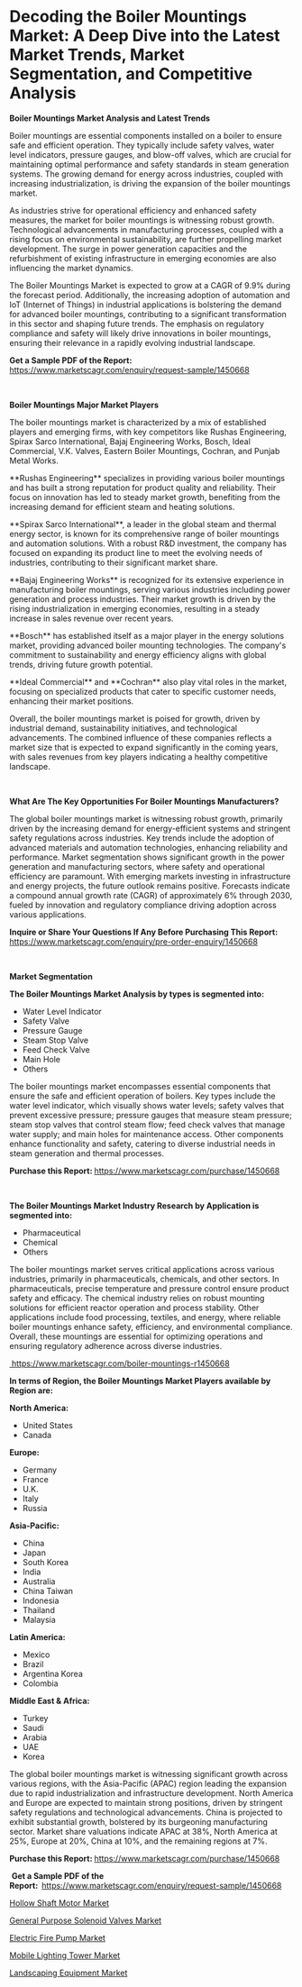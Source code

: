 <p><h1>Decoding the Boiler Mountings Market: A Deep Dive into the Latest Market Trends, Market Segmentation, and Competitive Analysis</h1></p><p><strong>Boiler Mountings Market Analysis and Latest Trends</strong></p>
<p><p>Boiler mountings are essential components installed on a boiler to ensure safe and efficient operation. They typically include safety valves, water level indicators, pressure gauges, and blow-off valves, which are crucial for maintaining optimal performance and safety standards in steam generation systems. The growing demand for energy across industries, coupled with increasing industrialization, is driving the expansion of the boiler mountings market.</p><p>As industries strive for operational efficiency and enhanced safety measures, the market for boiler mountings is witnessing robust growth. Technological advancements in manufacturing processes, coupled with a rising focus on environmental sustainability, are further propelling market development. The surge in power generation capacities and the refurbishment of existing infrastructure in emerging economies are also influencing the market dynamics.</p><p>The Boiler Mountings Market is expected to grow at a CAGR of 9.9% during the forecast period. Additionally, the increasing adoption of automation and IoT (Internet of Things) in industrial applications is bolstering the demand for advanced boiler mountings, contributing to a significant transformation in this sector and shaping future trends. The emphasis on regulatory compliance and safety will likely drive innovations in boiler mountings, ensuring their relevance in a rapidly evolving industrial landscape.</p></p>
<p><strong>Get a Sample PDF of the Report:&nbsp;</strong> <a href="https://www.marketscagr.com/enquiry/request-sample/1450668?utm_campaign=1879&utm_medium=2&utm_source=Github&utm_content=ia&utm_term=11042025&utm_id=boiler-mountings">https://www.marketscagr.com/enquiry/request-sample/1450668</a></p>
<p>&nbsp;</p>
<p><strong>Boiler Mountings Major Market Players</strong></p>
<p><p>The boiler mountings market is characterized by a mix of established players and emerging firms, with key competitors like Rushas Engineering, Spirax Sarco International, Bajaj Engineering Works, Bosch, Ideal Commercial, V.K. Valves, Eastern Boiler Mountings, Cochran, and Punjab Metal Works.</p><p>**Rushas Engineering** specializes in providing various boiler mountings and has built a strong reputation for product quality and reliability. Their focus on innovation has led to steady market growth, benefiting from the increasing demand for efficient steam and heating solutions.</p><p>**Spirax Sarco International**, a leader in the global steam and thermal energy sector, is known for its comprehensive range of boiler mountings and automation solutions. With a robust R&D investment, the company has focused on expanding its product line to meet the evolving needs of industries, contributing to their significant market share.</p><p>**Bajaj Engineering Works** is recognized for its extensive experience in manufacturing boiler mountings, serving various industries including power generation and process industries. Their market growth is driven by the rising industrialization in emerging economies, resulting in a steady increase in sales revenue over recent years.</p><p>**Bosch** has established itself as a major player in the energy solutions market, providing advanced boiler mounting technologies. The company's commitment to sustainability and energy efficiency aligns with global trends, driving future growth potential.</p><p>**Ideal Commercial** and **Cochran** also play vital roles in the market, focusing on specialized products that cater to specific customer needs, enhancing their market positions.</p><p>Overall, the boiler mountings market is poised for growth, driven by industrial demand, sustainability initiatives, and technological advancements. The combined influence of these companies reflects a market size that is expected to expand significantly in the coming years, with sales revenues from key players indicating a healthy competitive landscape.</p></p>
<p>&nbsp;</p>
<p><strong>What Are The Key Opportunities For Boiler Mountings Manufacturers?</strong></p>
<p><p>The global boiler mountings market is witnessing robust growth, primarily driven by the increasing demand for energy-efficient systems and stringent safety regulations across industries. Key trends include the adoption of advanced materials and automation technologies, enhancing reliability and performance. Market segmentation shows significant growth in the power generation and manufacturing sectors, where safety and operational efficiency are paramount. With emerging markets investing in infrastructure and energy projects, the future outlook remains positive. Forecasts indicate a compound annual growth rate (CAGR) of approximately 6% through 2030, fueled by innovation and regulatory compliance driving adoption across various applications.</p></p>
<p><strong>Inquire or Share Your Questions If Any Before Purchasing This Report:</strong> <a href="https://www.marketscagr.com/enquiry/pre-order-enquiry/1450668?utm_campaign=1879&utm_medium=2&utm_source=Github&utm_content=ia&utm_term=11042025&utm_id=boiler-mountings">https://www.marketscagr.com/enquiry/pre-order-enquiry/1450668</a></p>
<p>&nbsp;</p>
<p><strong>Market Segmentation</strong></p>
<p><strong>The Boiler Mountings Market Analysis by types is segmented into:</strong></p>
<p><ul><li>Water Level Indicator</li><li>Safety Valve</li><li>Pressure Gauge</li><li>Steam Stop Valve</li><li>Feed Check Valve</li><li>Main Hole</li><li>Others</li></ul></p>
<p><p>The boiler mountings market encompasses essential components that ensure the safe and efficient operation of boilers. Key types include the water level indicator, which visually shows water levels; safety valves that prevent excessive pressure; pressure gauges that measure steam pressure; steam stop valves that control steam flow; feed check valves that manage water supply; and main holes for maintenance access. Other components enhance functionality and safety, catering to diverse industrial needs in steam generation and thermal processes.</p></p>
<p><strong>Purchase this Report:&nbsp;</strong><a href="https://www.marketscagr.com/purchase/1450668?utm_campaign=1879&utm_medium=2&utm_source=Github&utm_content=ia&utm_term=11042025&utm_id=boiler-mountings">https://www.marketscagr.com/purchase/1450668</a></p>
<p>&nbsp;</p>
<p><strong>The Boiler Mountings Market Industry Research by Application is segmented into:</strong></p>
<p><ul><li>Pharmaceutical</li><li>Chemical</li><li>Others</li></ul></p>
<p><p>The boiler mountings market serves critical applications across various industries, primarily in pharmaceuticals, chemicals, and other sectors. In pharmaceuticals, precise temperature and pressure control ensure product safety and efficacy. The chemical industry relies on robust mounting solutions for efficient reactor operation and process stability. Other applications include food processing, textiles, and energy, where reliable boiler mountings enhance safety, efficiency, and environmental compliance. Overall, these mountings are essential for optimizing operations and ensuring regulatory adherence across diverse industries.</p></p>
<p><a href="https://www.marketscagr.com/boiler-mountings-r1450668?utm_campaign=1879&utm_medium=2&utm_source=Github&utm_content=ia&utm_term=11042025&utm_id=boiler-mountings">&nbsp;https://www.marketscagr.com/boiler-mountings-r1450668</a></p>
<p><strong>In terms of Region, the Boiler Mountings Market Players available by Region are:</strong></p>
<p>
    <p> <strong> North America: </strong>
        <ul>
            <li>United States</li>
            <li>Canada</li>
        </ul>
        </p> 
    <p> <strong> Europe: </strong>
        <ul>
            <li>Germany</li>
            <li>France</li>
            <li>U.K.</li>
            <li>Italy</li>
            <li>Russia</li>
        </ul>
        </p> 
    <p> <strong> Asia-Pacific: </strong>
        <ul>
            <li>China</li>
            <li>Japan</li>
            <li>South Korea</li>
            <li>India</li>
            <li>Australia</li>
            <li>China Taiwan</li>
            <li>Indonesia</li>
            <li>Thailand</li>
            <li>Malaysia</li>
        </ul>
        </p> 
    <p> <strong> Latin America: </strong>
        <ul>
            <li>Mexico</li>
            <li>Brazil</li>
            <li>Argentina Korea</li>
            <li>Colombia</li>
        </ul>
        </p> 
    <p> <strong> Middle East & Africa: </strong>
        <ul>
            <li>Turkey</li>
            <li>Saudi</li>
            <li>Arabia</li>
            <li>UAE</li>
            <li>Korea</li>
        </ul>
    </p>
    </p>
<p><p>The global boiler mountings market is witnessing significant growth across various regions, with the Asia-Pacific (APAC) region leading the expansion due to rapid industrialization and infrastructure development. North America and Europe are expected to maintain strong positions, driven by stringent safety regulations and technological advancements. China is projected to exhibit substantial growth, bolstered by its burgeoning manufacturing sector. Market share valuations indicate APAC at 38%, North America at 25%, Europe at 20%, China at 10%, and the remaining regions at 7%.</p></p>
<p><strong>Purchase this Report: </strong><a href="https://www.marketscagr.com/purchase/1450668?utm_campaign=1879&utm_medium=2&utm_source=Github&utm_content=ia&utm_term=11042025&utm_id=boiler-mountings">https://www.marketscagr.com/purchase/1450668</a></p>
<p>&nbsp;<strong>Get a Sample PDF of the Report:&nbsp;&nbsp;</strong><a href="https://www.marketscagr.com/enquiry/request-sample/1450668?utm_campaign=1879&utm_medium=2&utm_source=Github&utm_content=ia&utm_term=11042025&utm_id=boiler-mountings">https://www.marketscagr.com/enquiry/request-sample/1450668</a></p>
<p><strong></strong></p>
<p><p><a href="https://github.com/linnuripat/Market-Research-Report-List-1/blob/main/hollow-shaft-motor-market.md?utm_campaign=1879&utm_medium=2&utm_source=Github&utm_content=ia&utm_term=11042025&utm_id=boiler-mountings">Hollow Shaft Motor Market</a></p><p><a href="https://github.com/romeoacuffap/Market-Research-Report-List-1/blob/main/general-purpose-solenoid-valves-market.md?utm_campaign=1879&utm_medium=2&utm_source=Github&utm_content=ia&utm_term=11042025&utm_id=boiler-mountings">General Purpose Solenoid Valves Market</a></p><p><a href="https://github.com/larotnanonhx/Market-Research-Report-List-1/blob/main/electric-fire-pump-market.md?utm_campaign=1879&utm_medium=2&utm_source=Github&utm_content=ia&utm_term=11042025&utm_id=boiler-mountings">Electric Fire Pump Market</a></p><p><a href="https://github.com/kelttnandan9/Market-Research-Report-List-1/blob/main/mobile-lighting-tower-market.md?utm_campaign=1879&utm_medium=2&utm_source=Github&utm_content=ia&utm_term=11042025&utm_id=boiler-mountings">Mobile Lighting Tower Market</a></p><p><a href="https://github.com/borsiflorsfa/Market-Research-Report-List-1/blob/main/landscaping-equipment-market.md?utm_campaign=1879&utm_medium=2&utm_source=Github&utm_content=ia&utm_term=11042025&utm_id=boiler-mountings">Landscaping Equipment Market</a></p></p>